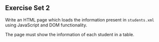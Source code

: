 ## Exercise Set 2

Write an HTML page which loads the information present in `students.xml` using JavaScript and DOM functionality.

The page must show the information of each student in a table.